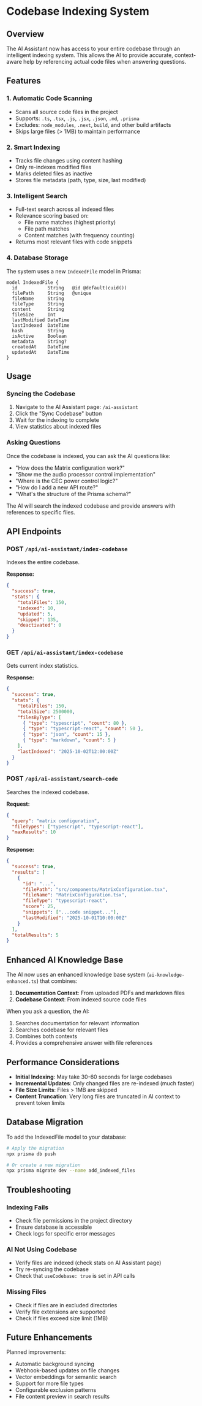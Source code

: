 
# Codebase Indexing System

## Overview

The AI Assistant now has access to your entire codebase through an intelligent indexing system. This allows the AI to provide accurate, context-aware help by referencing actual code files when answering questions.

## Features

### 1. Automatic Code Scanning
- Scans all source code files in the project
- Supports: `.ts`, `.tsx`, `.js`, `.jsx`, `.json`, `.md`, `.prisma`
- Excludes: `node_modules`, `.next`, `build`, and other build artifacts
- Skips large files (> 1MB) to maintain performance

### 2. Smart Indexing
- Tracks file changes using content hashing
- Only re-indexes modified files
- Marks deleted files as inactive
- Stores file metadata (path, type, size, last modified)

### 3. Intelligent Search
- Full-text search across all indexed files
- Relevance scoring based on:
  - File name matches (highest priority)
  - File path matches
  - Content matches (with frequency counting)
- Returns most relevant files with code snippets

### 4. Database Storage
The system uses a new `IndexedFile` model in Prisma:

```prisma
model IndexedFile {
  id           String   @id @default(cuid())
  filePath     String   @unique
  fileName     String
  fileType     String
  content      String
  fileSize     Int
  lastModified DateTime
  lastIndexed  DateTime
  hash         String
  isActive     Boolean
  metadata     String?
  createdAt    DateTime
  updatedAt    DateTime
}
```

## Usage

### Syncing the Codebase

1. Navigate to the AI Assistant page: `/ai-assistant`
2. Click the "Sync Codebase" button
3. Wait for the indexing to complete
4. View statistics about indexed files

### Asking Questions

Once the codebase is indexed, you can ask the AI questions like:

- "How does the Matrix configuration work?"
- "Show me the audio processor control implementation"
- "Where is the CEC power control logic?"
- "How do I add a new API route?"
- "What's the structure of the Prisma schema?"

The AI will search the indexed codebase and provide answers with references to specific files.

## API Endpoints

### POST `/api/ai-assistant/index-codebase`
Indexes the entire codebase.

**Response:**
```json
{
  "success": true,
  "stats": {
    "totalFiles": 150,
    "indexed": 10,
    "updated": 5,
    "skipped": 135,
    "deactivated": 0
  }
}
```

### GET `/api/ai-assistant/index-codebase`
Gets current index statistics.

**Response:**
```json
{
  "success": true,
  "stats": {
    "totalFiles": 150,
    "totalSize": 2500000,
    "filesByType": [
      { "type": "typescript", "count": 80 },
      { "type": "typescript-react", "count": 50 },
      { "type": "json", "count": 15 },
      { "type": "markdown", "count": 5 }
    ],
    "lastIndexed": "2025-10-02T12:00:00Z"
  }
}
```

### POST `/api/ai-assistant/search-code`
Searches the indexed codebase.

**Request:**
```json
{
  "query": "matrix configuration",
  "fileTypes": ["typescript", "typescript-react"],
  "maxResults": 10
}
```

**Response:**
```json
{
  "success": true,
  "results": [
    {
      "id": "...",
      "filePath": "src/components/MatrixConfiguration.tsx",
      "fileName": "MatrixConfiguration.tsx",
      "fileType": "typescript-react",
      "score": 25,
      "snippets": ["...code snippet..."],
      "lastModified": "2025-10-01T10:00:00Z"
    }
  ],
  "totalResults": 5
}
```

## Enhanced AI Knowledge Base

The AI now uses an enhanced knowledge base system (`ai-knowledge-enhanced.ts`) that combines:

1. **Documentation Context**: From uploaded PDFs and markdown files
2. **Codebase Context**: From indexed source code files

When you ask a question, the AI:
1. Searches documentation for relevant information
2. Searches codebase for relevant files
3. Combines both contexts
4. Provides a comprehensive answer with file references

## Performance Considerations

- **Initial Indexing**: May take 30-60 seconds for large codebases
- **Incremental Updates**: Only changed files are re-indexed (much faster)
- **File Size Limits**: Files > 1MB are skipped
- **Content Truncation**: Very long files are truncated in AI context to prevent token limits

## Database Migration

To add the IndexedFile model to your database:

```bash
# Apply the migration
npx prisma db push

# Or create a new migration
npx prisma migrate dev --name add_indexed_files
```

## Troubleshooting

### Indexing Fails
- Check file permissions in the project directory
- Ensure database is accessible
- Check logs for specific error messages

### AI Not Using Codebase
- Verify files are indexed (check stats on AI Assistant page)
- Try re-syncing the codebase
- Check that `useCodebase: true` is set in API calls

### Missing Files
- Check if files are in excluded directories
- Verify file extensions are supported
- Check if files exceed size limit (1MB)

## Future Enhancements

Planned improvements:
- Automatic background syncing
- Webhook-based updates on file changes
- Vector embeddings for semantic search
- Support for more file types
- Configurable exclusion patterns
- File content preview in search results
